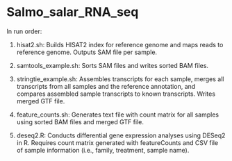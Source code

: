 # Salmo_salar_RNA_seq
In run order:

1. hisat2.sh: Builds HISAT2 index for reference genome and maps reads to reference genome. Outputs SAM file per sample.

2. samtools_example.sh: Sorts SAM files and writes sorted BAM files.

3. stringtie_example.sh: Assembles transcripts for each sample, merges all transcripts from all samples and the reference annotation, and compares assembled sample transcripts to known transcripts. Writes merged GTF file.

4. feature_counts.sh: Generates text file with count matrix for all samples using sorted BAM files and merged GTF file.

5. deseq2.R: Conducts differential gene expression analyses using DESeq2 in R. Requires count matrix generated with featureCounts and CSV file of sample information (i.e., family, treatment, sample name).
